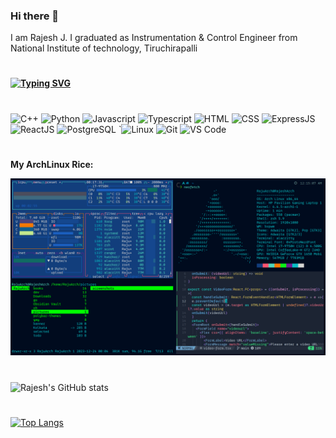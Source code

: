 ### Hi there 👋
I am Rajesh J.
I graduated as Instrumentation & Control Engineer from National Institute of technology, Tiruchirapalli
#

****[![Typing SVG](https://readme-typing-svg.herokuapp.com?size=20&lines=A+Full+Stack+Developer;Coding+Enthusiast)](https://git.io/typing-svg)****
#

![C++](https://img.shields.io/badge/c++%20-%23777BB4.svg?&style=for-the-badge&logo=c%2B%2B&ogoColor=white)
![Python](https://img.shields.io/badge/python%20-%23E34F26.svg?&style=for-the-badge&logo=python&ogoColor=white)
![Javascript](https://img.shields.io/badge/javascript%20-%23121011.svg?&style=for-the-badge&logo=javascript&ogoColor=white)
    ![Typescript](https://img.shields.io/badge/typescript%20-%23150458.svg?&style=for-the-badge&logo=typescript&logoColor=white)
    ![HTML](https://img.shields.io/badge/html%20-%23E34F26.svg?&style=for-the-badge&logo=html5&logoColor=white)
    ![CSS](https://img.shields.io/badge/css%20-%231572B6.svg?&style=for-the-badge&logo=css3&logoColor=white)
    ![ExpressJS](https://img.shields.io/badge/expressjs%20-%23FF6F00.svg?&style=for-the-badge&logo=express&logoColor=white)
    ![ReactJS](https://img.shields.io/badge/reactjs%20-%2300599C.svg?&style=for-the-badge&logo=react&logoColor=white)
    ![PostgreSQL](https://img.shields.io/badge/postgresql%20-%ffb400.svg?&style=for-the-badge&logo=postgresql&logoColor=white)
    `![Linux](https://img.shields.io/badge/linux%20-%231572B6.svg?&style=for-the-badge&logo=linux&logoColor=white)
    ![Git](https://img.shields.io/badge/git%20-%23E34F26.svg?&style=for-the-badge&logo=git&logoColor=white)
    ![VS Code](https://img.shields.io/badge/vscode%20-%23121011.svg?&style=for-the-badge&logo=vscode&logoColor=white)
  
#

 **My ArchLinux Rice:**

![My ArchLinux Rice](./2023-12-24_001732-.png)
#
![Rajesh's GitHub stats](https://github-readme-stats.vercel.app/api?username=Rajesh000730&count_private=true&theme=radical)
#



#
[![Top Langs](https://github-readme-stats.vercel.app/api/top-langs/?username=Rajesh000730&layout=compact&theme=vue-dark&langs_count=8&hide=jupyter%20notebook,procfile,css,HTML,EJS)](https://github.com/Rajesh000730/github-readme-stats)
